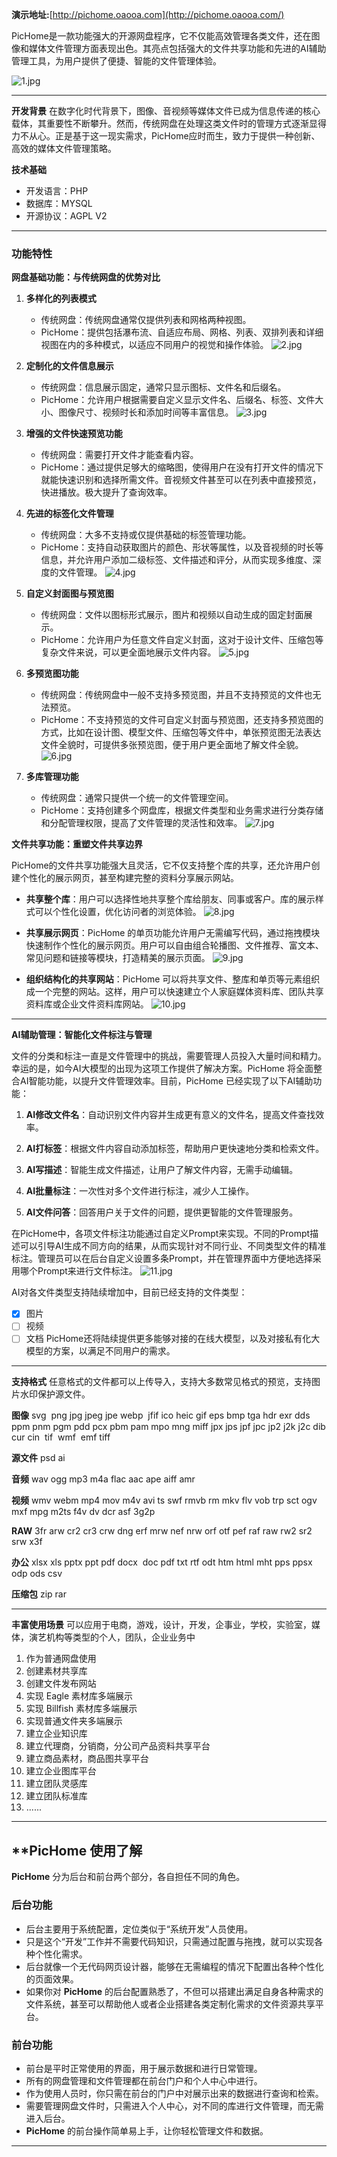 ﻿
**演示地址:**[http://pichome.oaooa.com](http://pichome.oaooa.com/)

PicHome是一款功能强大的开源网盘程序，它不仅能高效管理各类文件，还在图像和媒体文件管理方面表现出色。其亮点包括强大的文件共享功能和先进的AI辅助管理工具，为用户提供了便捷、智能的文件管理体验。

![1.jpg](https://imgc.cc/2024/04/29/662f1116e65a8.jpg)

---

**开发背景**
在数字化时代背景下，图像、音视频等媒体文件已成为信息传递的核心载体，其重要性不断攀升。然而，传统网盘在处理这类文件时的管理方式逐渐显得力不从心。正是基于这一现实需求，PicHome应时而生，致力于提供一种创新、高效的媒体文件管理策略。

**技术基础**
- 开发语言：PHP
- 数据库：MYSQL
- 开源协议：AGPL V2

---
### 功能特性

**网盘基础功能：与传统网盘的优势对比**

1. **多样化的列表模式**
   - 传统网盘：传统网盘通常仅提供列表和网格两种视图。
   - PicHome：提供包括瀑布流、自适应布局、网格、列表、双排列表和详细视图在内的多种模式，以适应不同用户的视觉和操作体验。
![2.jpg](https://imgc.cc/2024/04/29/662f111360fa0.jpg)

2. **定制化的文件信息展示**
   - 传统网盘：信息展示固定，通常只显示图标、文件名和后缀名。
   - PicHome：允许用户根据需要自定义显示文件名、后缀名、标签、文件大小、图像尺寸、视频时长和添加时间等丰富信息。
![3.jpg](https://imgc.cc/2024/04/29/662f111320055.jpg)

3. **增强的文件快速预览功能**
   - 传统网盘：需要打开文件才能查看内容。
   - PicHome：通过提供足够大的缩略图，使得用户在没有打开文件的情况下就能快速识别和选择所需文件。音视频文件甚至可以在列表中直接预览，快进播放。极大提升了查询效率。


4. **先进的标签化文件管理**
   - 传统网盘：大多不支持或仅提供基础的标签管理功能。
   - PicHome：支持自动获取图片的颜色、形状等属性，以及音视频的时长等信息，并允许用户添加二级标签、文件描述和评分，从而实现多维度、深度的文件管理。
![4.jpg](https://imgc.cc/2024/04/29/662f111345222.jpg)

5. **自定义封面图与预览图**
   - 传统网盘：文件以图标形式展示，图片和视频以自动生成的固定封面展示。
   - PicHome：允许用户为任意文件自定义封面，这对于设计文件、压缩包等复杂文件来说，可以更全面地展示文件内容。
![5.jpg](https://imgc.cc/2024/04/29/662f11111cec3.jpg)

6. **多预览图功能**
   - 传统网盘：传统网盘中一般不支持多预览图，并且不支持预览的文件也无法预览。
   - PicHome：不支持预览的文件可自定义封面与预览图，还支持多预览图的方式，比如在设计图、模型文件、压缩包等文件中，单张预览图无法表达文件全貌时，可提供多张预览图，便于用户更全面地了解文件全貌。 
![6.jpg](https://imgc.cc/2024/04/29/662f1111d7f53.jpg)

7. **多库管理功能**
   - 传统网盘：通常只提供一个统一的文件管理空间。
   - PicHome：支持创建多个网盘库，根据文件类型和业务需求进行分类存储和分配管理权限，提高了文件管理的灵活性和效率。
![7.jpg](https://imgc.cc/2024/04/29/662f1113b7156.jpg)

**文件共享功能：重塑文件共享边界**

PicHome的文件共享功能强大且灵活，它不仅支持整个库的共享，还允许用户创建个性化的展示网页，甚至构建完整的资料分享展示网站。
- **共享整个库**：用户可以选择性地共享整个库给朋友、同事或客户。库的展示样式可以个性化设置，优化访问者的浏览体验。
![8.jpg](https://imgc.cc/2024/04/29/662f1114cdd6e.jpg)

- **共享展示网页**：PicHome 的单页功能允许用户无需编写代码，通过拖拽模块快速制作个性化的展示网页。用户可以自由组合轮播图、文件推荐、富文本、常见问题和链接等模块，打造精美的展示页面。
![9.jpg](https://imgc.cc/2024/04/29/662f1116bb5ef.jpg)

- **组织结构化的共享网站**：PicHome 可以将共享文件、整库和单页等元素组织成一个完整的网站。这样，用户可以快速建立个人家庭媒体资料库、团队共享资料库或企业文件资料库网站。
![10.jpg](https://imgc.cc/2024/04/29/662f11176c443.jpg)

---

**AI辅助管理：智能化文件标注与管理**

文件的分类和标注一直是文件管理中的挑战，需要管理人员投入大量时间和精力。幸运的是，如今AI大模型的出现为这项工作提供了解决方案。PicHome 将全面整合AI智能功能，以提升文件管理效率。目前，PicHome 已经实现了以下AI辅助功能：

1. **AI修改文件名**：自动识别文件内容并生成更有意义的文件名，提高文件查找效率。

2. **AI打标签**：根据文件内容自动添加标签，帮助用户更快速地分类和检索文件。

3. **AI写描述**：智能生成文件描述，让用户了解文件内容，无需手动编辑。

4. **AI批量标注**：一次性对多个文件进行标注，减少人工操作。

5. **AI文件问答**：回答用户关于文件的问题，提供更智能的文件管理服务。

在PicHome中，各项文件标注功能通过自定义Prompt来实现。不同的Prompt描述可以引导AI生成不同方向的结果，从而实现针对不同行业、不同类型文件的精准标注。管理员可以在后台自定义设置多条Prompt，并在管理界面中方便地选择采用哪个Prompt来进行文件标注。
![11.jpg](https://imgc.cc/2024/04/29/662f11162e2dd.jpg)

AI对各文件类型支持陆续增加中，目前已经支持的文件类型：
- [x] 图片
- [ ] 视频
- [ ] 文档
PicHome还将陆续提供更多能够对接的在线大模型，以及对接私有化大模型的方案，以满足不同用户的需求。

---

**支持格式**
任意格式的文件都可以上传导入，支持大多数常见格式的预览，支持图片水印保护源文件。

**图像**
svg  png jpg jpeg jpe webp  jfif ico heic gif eps bmp tga hdr exr dds ppm pnm pgm pdd pcx pbm pam mpo mng miff jpx jps jpf jpc jp2 j2k j2c dib cur cin  tif  wmf  emf tiff

**源文件**
psd ai

**音频**
wav ogg mp3 m4a flac aac ape aiff amr

**视频**
wmv webm mp4 mov m4v avi ts swf rmvb rm mkv flv vob trp sct ogv mxf mpg m2ts f4v dv dcr asf 3g2p

**RAW**
3fr arw cr2 cr3 crw dng erf mrw nef nrw orf otf pef raf raw rw2 sr2 srw x3f

**办公**
xlsx xls pptx ppt pdf docx  doc pdf txt rtf odt htm html mht pps ppsx odp ods csv

**压缩包**
zip rar

---

**丰富使用场景**
可以应用于电商，游戏，设计，开发，企事业，学校，实验室，媒体，演艺机构等类型的个人，团队，企业业务中

1. 作为普通网盘使用
2. 创建素材共享库
3. 创建文件发布网站
4. 实现 Eagle 素材库多端展示
5. 实现 Billfish 素材库多端展示
6. 实现普通文件夹多端展示
7. 建立企业知识库
8. 建立代理商，分销商，分公司产品资料共享平台
9. 建立商品素材，商品图共享平台
10. 建立企业图库平台
11. 建立团队灵感库
12. 建立团队标准库
13. ......


---

## **PicHome 使用了解

**PicHome** 分为后台和前台两个部分，各自担任不同的角色。

### **后台功能**

- 后台主要用于系统配置，定位类似于“系统开发”人员使用。
- 只是这个“开发”工作并不需要代码知识，只需通过配置与拖拽，就可以实现各种个性化需求。
- 后台就像一个无代码网页设计器，能够在无需编程的情况下配置出各种个性化的页面效果。
- 如果你对 **PicHome** 的后台配置熟悉了，不但可以搭建出满足自身各种需求的文件系统，甚至可以帮助他人或者企业搭建各类定制化需求的文件资源共享平台。

### **前台功能**

- 前台是平时正常使用的界面，用于展示数据和进行日常管理。
- 所有的网盘管理和文件管理都在前台门户和个人中心中进行。
- 作为使用人员时，你只需在前台的门户中对展示出来的数据进行查询和检索。
- 需要管理网盘文件时，只需进入个人中心，对不同的库进行文件管理，而无需进入后台。
- **PicHome** 的前台操作简单易上手，让你轻松管理文件和数据。

---


